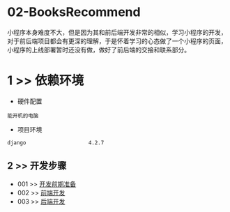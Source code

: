 # 02-BooksRecommend

小程序本身难度不大，但是因为其和前后端开发非常的相似，学习小程序的开发，对于前后端项目都会有更深的理解，于是怀着学习的心态做了一个小程序的页面，小程序的上线部署暂时还没有做，做好了前后端的交接和联系部分。

# 1 >> 依赖环境

- 硬件配置

```
能开机的电脑
```

- 项目环境

```
django                    4.2.7
```

## 2 >> 开发步骤

- 001 >> [开发前期准备](https://github.com/fangqing408/02-BooksRecommend/blob/master/recognition/001.md)
- 002 >> [前端开发](https://github.com/fangqing408/02-BooksRecommend/blob/master/recognition/002.md)
- 003 >> [后端开发](https://github.com/fangqing408/02-BooksRecommend/blob/master/recognition/003.md)

